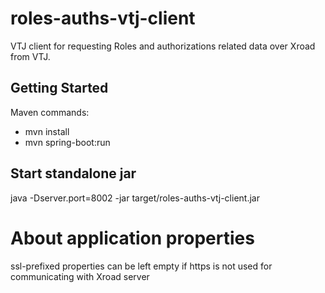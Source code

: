 # roles-auths-vtj-client

VTJ client for requesting Roles and authorizations related data over Xroad from VTJ. 

## Getting Started
Maven commands: 
* mvn install 
* mvn spring-boot:run

## Start standalone jar
java -Dserver.port=8002 -jar target/roles-auths-vtj-client.jar

# About application properties
ssl-prefixed properties can be left empty if https is not used for communicating with Xroad server

